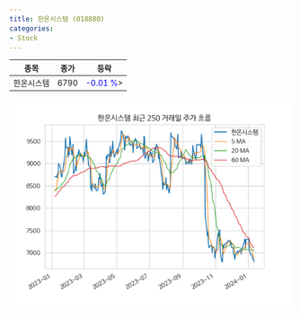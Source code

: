 ```yaml
---
title: 한온시스템 (018880)
categories:
- Stock
---
```


|종목|종가|등락|
|----|----|----|
|한온시스템|6790|<span style="color: blue">-0.01 %</span>>|

<!-- more -->

![018880](/assets/images/stock/018880.png)